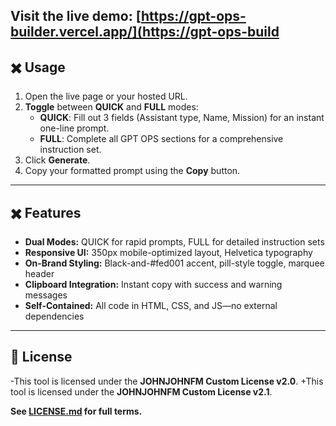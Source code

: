 Visit the live demo: [https://gpt-ops-builder.vercel.app/](https://gpt-ops-build
 ---
 
 ## ✖️ Usage
 
 1. Open the live page or your hosted URL.
 2. **Toggle** between **QUICK** and **FULL** modes:
    - **QUICK**: Fill out 3 fields (Assistant type, Name, Mission) for an instant one-line prompt.
    - **FULL**: Complete all GPT OPS sections for a comprehensive instruction set.
 3. Click **Generate**.
 4. Copy your formatted prompt using the **Copy** button.
 
 ---
 
 ## ✖️ Features
 
 - **Dual Modes:** QUICK for rapid prompts, FULL for detailed instruction sets
 - **Responsive UI:** 350px mobile-optimized layout, Helvetica typography
 - **On-Brand Styling:** Black-and-#fed001 accent, pill-style toggle, marquee header
 - **Clipboard Integration:** Instant copy with success and warning messages
 - **Self-Contained:** All code in HTML, CSS, and JS—no external dependencies
 
 ---
 
 ## 🔖 License
 
-This tool is licensed under the **JOHNJOHNFM Custom License v2.0**.
+This tool is licensed under the **JOHNJOHNFM Custom License v2.1**.
 
 **See **[**LICENSE.md**](LICENSE.md)** for full terms.**
 
